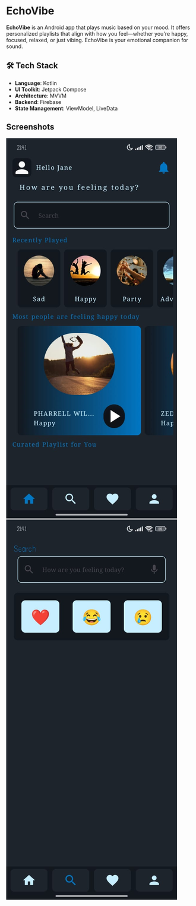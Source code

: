 # EchoVibe
**EchoVibe** is an Android app that plays music based on your mood. It offers personalized playlists that align with how you feel—whether you're happy, focused, relaxed, or just vibing. EchoVibe is your emotional companion for sound.<br>
## 🛠 Tech Stack

- **Language**: Kotlin
- **UI Toolkit**: Jetpack Compose
- **Architecture**: MVVM
- **Backend**: Firebase
- **State Management**: ViewModel, LiveData

## Screenshots
<a target="_blank" rel="noopener noreferrer" href="/screenshots/screenshot 2.jpeg"><img src="/screenshots/screenshot 2.jpeg" alt="Screenshot" style="max-width: 100%;"></a>
<a target="_blank" rel="noopener noreferrer" href="/screenshots/screenshot 1.jpeg"><img src="/screenshots/screenshot 1.jpeg" alt="Screenshot" style="max-width: 100%;"></a>
